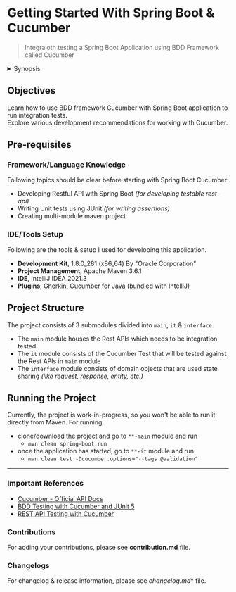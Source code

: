 # Getting Started With Spring Boot & Cucumber
> Integraiotn testing a Spring Boot Application using BDD Framework called Cucumber


<details>
    <summary>Synopsis</summary>
 
* [Objectives](#objectives)
* [Pre-requisites](#pre-requisites)
* [Project Structure](#project-structure)
* [Running the Project](#running-the-project)

</details>


## Objectives
Learn how to use BDD framework Cucumber with Spring Boot application to run integration tests.  
Explore various development recommendations for working with Cucumber.

## Pre-requisites

### Framework/Language Knowledge

Following topics should be clear before starting with Spring Boot Cucumber:  

* Developing Restful API with Spring Boot _(for developing testable rest-api)_
* Writing Unit tests using JUnit _(for writing assertions)_
* Creating multi-module maven project

### IDE/Tools Setup
Following are the tools & setup I used for developing this application.

* **Development Kit**, 1.8.0_281 (x86_64) By "Oracle Corporation"
* **Project Management**, Apache Maven 3.6.1
* **IDE**, IntelliJ IDEA 2021.3
* **Plugins**, Gherkin, Cucumber for Java (bundled with IntelliJ)

## Project Structure
The project consists of 3 submodules divided into `main`, `it` & `interface`.  

* The `main` module houses the Rest APIs which needs to be integration tested.  
* The `it` module consists of the Cucumber Test that will be tested against the Rest APIs in `main` module
* The `interface` module consists of domain objects that are used state sharing _(like request, response, entity, 
  etc.)_ 

## Running the Project
Currently, the project is work-in-progress, so you won't be able to run it directly from Maven.
For running, 

* clone/download the project and go to `**-main` module and run
  * ```mvn clean spring-boot:run```
* once the application has started, go to `**-it` module and run
  * ```mvn clean test -Dcucumber.options="--tags @validation"```

<hr/>

### Important References

* [Cucumber - Official API Docs](https://cucumber.io/docs/cucumber/)
* [BDD Testing with Cucumber and JUnit 5](https://medium.com/codex/bdd-testing-with-cucumber-junit-5-fb5a1c4354f9)
* [REST API Testing with Cucumber](https://www.baeldung.com/cucumber-rest-api-testing)

### Contributions 
For adding your contributions, please see **contribution.md** file.

### Changelogs
For changelog & release information, please see *changelog.md** file.
